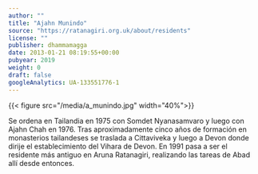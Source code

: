 ```yaml
---
author: ""
title: "Ajahn Munindo"
source: "https://ratanagiri.org.uk/about/residents"
license: ""
publisher: dhammamagga
date: 2013-01-21 08:19:55+00:00
pubyear: 2019 
weight: 0
draft: false
googleAnalytics: UA-133551776-1
---
```


{{< figure src="/media/a_munindo.jpg" width="40%">}}

Se ordena en Tailandia en 1975 con Somdet Nyanasamvaro y luego con Ajahn Chah en 1976. Tras aproximadamente cinco años de formación en monasterios tailandeses se traslada a Cittaviveka y luego a Devon donde dirije el establecimiento del Vihara de Devon. En 1991 pasa a ser el residente más antiguo en Aruna Ratanagiri, realizando las tareas de Abad allí desde entonces. 
